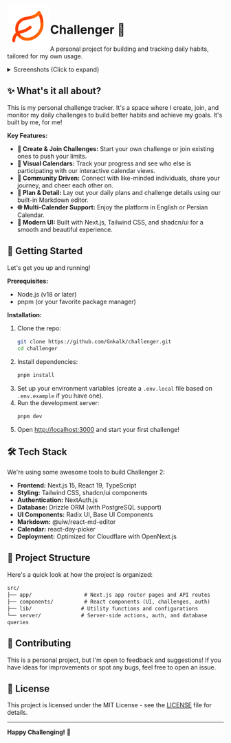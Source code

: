 <img src="/public/logo.png" align="left" height="100">

# Challenger 🚀

A personal project for building and tracking daily habits, tailored for my own usage.

<details>
<summary>Screenshots (Click to expand)</summary>

[![Screenshot 1](/public/screenshots/screenshot_1.png)](public/screenshots/screenshot_1.png)
[![Screenshot 2](/public/screenshots/screenshot_2.png)](public/screenshots/screenshot_2.png)

</details>


## ✨ What's it all about?

This is my personal challenge tracker. It's a space where I create, join, and monitor my daily challenges to build better habits and achieve my goals. It's built by me, for me!

**Key Features:**

*   **🎯 Create & Join Challenges:** Start your own challenge or join existing ones to push your limits.
*   **📅 Visual Calendars:** Track your progress and see who else is participating with our interactive calendar views.
*   **👥 Community Driven:** Connect with like-minded individuals, share your journey, and cheer each other on.
*   **📝 Plan & Detail:** Lay out your daily plans and challenge details using our built-in Markdown editor.
*   **🌐 Multi-Calender Support:** Enjoy the platform in English or Persian Calendar.
*   **🎨 Modern UI:** Built with Next.js, Tailwind CSS, and shadcn/ui for a smooth and beautiful experience.

## 🚀 Getting Started

Let's get you up and running!

**Prerequisites:**

*   Node.js (v18 or later)
*   pnpm (or your favorite package manager)

**Installation:**

1.  Clone the repo:
    ```bash
    git clone https://github.com/Gnkalk/challenger.git
    cd challenger
    ```
2.  Install dependencies:
    ```bash
    pnpm install
    ```
3.  Set up your environment variables (create a `.env.local` file based on `.env.example` if you have one).
4.  Run the development server:
    ```bash
    pnpm dev
    ```
5.  Open [http://localhost:3000](http://localhost:3000) and start your first challenge!

## 🛠️ Tech Stack

We're using some awesome tools to build Challenger 2:

*   **Frontend:** Next.js 15, React 19, TypeScript
*   **Styling:** Tailwind CSS, shadcn/ui components
*   **Authentication:** NextAuth.js
*   **Database:** Drizzle ORM (with PostgreSQL support)
*   **UI Components:** Radix UI, Base UI Components
*   **Markdown:** @uiw/react-md-editor
*   **Calendar:** react-day-picker
*   **Deployment:** Optimized for Cloudflare with OpenNext.js

## 📝 Project Structure

Here's a quick look at how the project is organized:

```
src/
├── app/                 # Next.js app router pages and API routes
├── components/          # React components (UI, challenges, auth)
├── lib/                # Utility functions and configurations
└── server/             # Server-side actions, auth, and database queries
```

## 🤝 Contributing

This is a personal project, but I'm open to feedback and suggestions! If you have ideas for improvements or spot any bugs, feel free to open an issue.

## 📄 License

This project is licensed under the MIT License - see the [LICENSE](LICENSE) file for details.

---

**Happy Challenging!** 🎉
